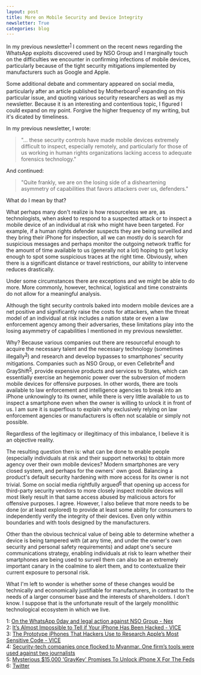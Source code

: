 ```yaml
---
layout: post
title: More on Mobile Security and Device Integrity
newsletter: True
categories: blog
---
```

In my previous newsletter<sup id="a1">[1](#f1)</sup> I comment on the recent news regarding the WhatsApp exploits discovered used by NSO Group and I marginally touch on the difficulties we encounter in confirming infections of mobile devices, particularly because of the tight security mitigations implemented by manufacturers such as Google and Apple.

Some additional debate and commentary appeared on social media, particularly after an article published by Motherboard<sup id="a1">[1](#f1)</sup> expanding on this particular issue, and quoting various security researchers as well as my newsletter. Because it is an interesting and contentious topic, I figured I could expand on my point. Forgive the higher frequency of my writing, but it's dicated by timeliness.

In my previous newsletter, I wrote:

> "... these security controls have made mobile devices extremely difficult to inspect, especially remotely, and particularly for those of us working in human rights organizations lacking access to adequate forensics technology."

And continued:

> "Quite frankly, we are on the losing side of a disheartening asymmetry of capabilities that favors attackers over us, defenders."

What do I mean by that?

What perhaps many don't realize is how resourceless we are, as technologists, when asked to respond to a suspected attack or to inspect a mobile device of an individual at risk who might have been targeted. For example, if a human rights defender suspects they are being surveilled and they bring their iPhone for inspection, all we can mostly do is search for suspicious messages and perhaps monitor the outgoing network traffic for the amount of time available to us (generally not a lot) hoping to get lucky enough to spot some suspicious traces at the right time. Obviously, when there is a significant distance or travel restrictions, our ability to intervene reduces drastically.

Under some circumstances there are exceptions and we might be able to do more. More commonly, however, technical, logistical and time constraints do not allow for a meaningful analysis.

Although the tight security controls baked into modern mobile devices are a net positive and significantly raise the costs for attackers, when the threat model of an individual at risk includes a nation state or even a law enforcement agency among their adversaries, these limitations play into the losing asymmetry of capabilities I mentioned in my previous newsletter.

Why? Because various companies out there are resourceful enough to acquire the necessary talent and the necessary technology (sometimes illegally<sup id="a3">[3](#f3)</sup>) and research and develop bypasses to smartphones' security mitigations. Companies such as NSO Group, or even Cellebrite<sup id="a4">[4](#f4)</sup> and GrayShift<sup id="a5">[5](#f5)</sup>, provide expensive products and services to States, which can essentially exercise an hegemonic power over the subversion of modern mobile devices for offensive purposes. In other words, there are tools available to law enforcement and intelligence agencies to break into an iPhone unknowingly to its owner, while there is very little available to us to inspect a smartphone even when the owner is willing to unlock it in front of us. I am sure it is superflous to explain why exclusively relying on law enforcement agencies or manufacturers is often not scalable or simply not possible.

Regardless of the legitimacy or illegitimacy of this imbalance, I believe it is an objective reality.

The resulting question then is: what can be done to enable people (especially individuals at risk and their support networks) to obtain more agency over their own mobile devices? Modern smartphones are very closed system, and perhaps for the owners' own good. Balancing a product's default security hardening with more access for its owner is not trivial. Some on social media rightfully argued<sup id="a6">[6](#f6)</sup> that opening up access for third-party security vendors to more closely inspect mobile devices will most likely result in that same access abused by malicious actors for offensive purposes. I agree. However, I also believe that more needs to be done (or at least explored) to provide at least some ability for consumers to independently verify the integrity of their devices. Even only within boundaries and with tools designed by the manufacturers.

Other than the obvious technical value of being able to determine whether a device is being tampered with (at any time, and under the owner's own security and personal safety requirements) and adapt one's secure communications strategy, enabling individuals at risk to learn whether their smartphones are being used to surveil them can also be an extremely important canary in the coalmine to alert them, and to contextualize their current exposure to personal risk.

What I'm left to wonder is whether some of these changes would be technically and economically justifiable for manufacturers, in contrast to the needs of a larger consumer base and the interests of shareholders. I don't know. I suppose that is the unfortunate result of the largely monolithic technological ecosystem in which we live.

<span id="f1"></span>1: [On the WhatsApp 0day and legal action against NSO Group - Nex](https://nex.sx/blog/2019/05/14/on-whatsapp-0day-legal-action-nso.html)  
<span id="f2"></span>2: [It’s Almost Impossible to Tell if Your iPhone Has Been Hacked - VICE](https://www.vice.com/en_us/article/pajkkz/its-almost-impossible-to-tell-if-iphone-has-been-hacked)  
<span id="f3"></span>3: [The Prototype iPhones That Hackers Use to Research Apple’s Most Sensitive Code - VICE](https://motherboard.vice.com/en_us/article/gyakgw/the-prototype-dev-fused-iphones-that-hackers-use-to-research-apple-zero-days)  
<span id="f4"></span>4: [Security-tech companies once flocked to Myanmar. One firm’s tools were used against two journalists](https://www.washingtonpost.com/world/asia_pacific/security-tech-companies-once-flocked-to-myanmar-one-firms-tools-were-used-against-two-journalists-/2019/05/04/d4e9f7f0-5b5d-11e9-b8e3-b03311fbbbfe_story.html)  
<span id="f5"></span>5: [Mysterious $15,000 'GrayKey' Promises To Unlock iPhone X For The Feds](https://www.forbes.com/sites/thomasbrewster/2018/03/05/apple-iphone-x-graykey-hack/)  
<span id="f6"></span>6: [Twitter](https://twitter.com/DidymaWorks/status/1128314170057748491)
